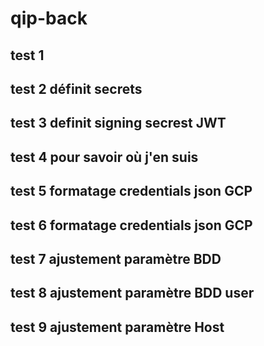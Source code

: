 # qip-back
## test 1
## test 2 définit secrets
## test 3 definit signing secrest JWT
## test 4 pour savoir où j'en suis
## test 5 formatage credentials json GCP
## test 6 formatage credentials json GCP
## test 7 ajustement paramètre BDD
## test 8 ajustement paramètre BDD user
## test 9 ajustement paramètre Host